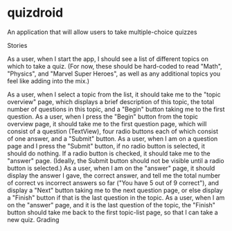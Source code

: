 # quizdroid
An application that will allow users to take multiple-choice quizzes

Stories

As a user, when I start the app, I should see a list of different topics on which to take a quiz. (For now, these should be hard-coded to read "Math", "Physics", and "Marvel Super Heroes", as well as any additional topics you feel like adding into the mix.)

As a user, when I select a topic from the list, it should take me to the "topic overview" page, which displays a brief description of this topic, the total number of questions in this topic, and a "Begin" button taking me to the first question.
As a user, when I press the "Begin" button from the topic overview page, it should take me to the first question page, which will consist of a question (TextView), four radio buttons each of which consist of one answer, and a "Submit" button.
As a user, when I am on a question page and I press the "Submit" button, if no radio button is selected, it should do nothing. If a radio button is checked, it should take me to the "answer" page. (Ideally, the Submit button should not be visible until a radio button is selected.)
As a user, when I am on the "answer" page, it should display the answer I gave, the correct answer, and tell me the total number of correct vs incorrect answers so far ("You have 5 out of 9 correct"), and display a "Next" button taking me to the next question page, or else display a "Finish" button if that is the last question in the topic.
As a user, when I am on the "answer" page, and it is the last question of the topic, the "Finish" button should take me back to the first topic-list page, so that I can take a new quiz.
Grading
